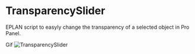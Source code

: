﻿# TransparencySlider

EPLAN script to easyly change the transparency of a selected object in Pro Panel.

Gif 
![TransparencySlider](./TransparencySlider.gif)